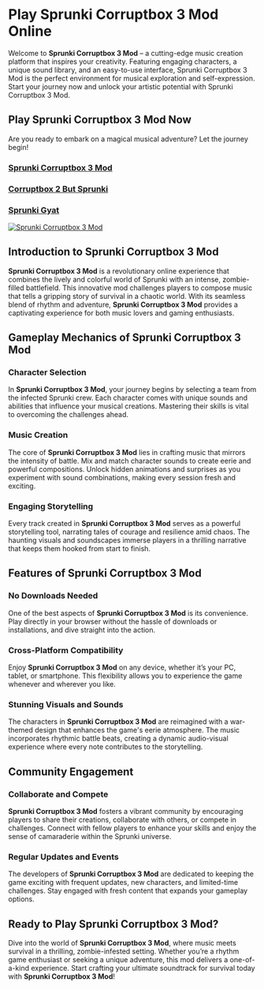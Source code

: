 # Play Sprunki Corruptbox 3 Mod Online

Welcome to **Sprunki Corruptbox 3 Mod** – a cutting-edge music creation platform that inspires your creativity. Featuring engaging characters, a unique sound library, and an easy-to-use interface, Sprunki Corruptbox 3 Mod is the perfect environment for musical exploration and self-expression. Start your journey now and unlock your artistic potential with Sprunki Corruptbox 3 Mod.

## Play Sprunki Corruptbox 3 Mod Now

Are you ready to embark on a magical musical adventure? Let the journey begin!  

### [Sprunki Corruptbox 3 Mod](https://sprunkisinner.org/sprunki-corruptbox-3-mod)  
### [Corruptbox 2 But Sprunki](https://sprunkisinner.org/corruptbox-2-but-sprunki)  
### [Sprunki Gyat](https://sprunkisinner.org/sprunki-gyat)  

[![Sprunki Corruptbox 3 Mod](https://sprunkisinner.org/_nuxt/sprunki-corruptbox-3-infected-war.CMJcWQbS.webp)](https://sprunkisinner.org/sprunki-corruptbox-3-infected-war)

## Introduction to Sprunki Corruptbox 3 Mod  

**Sprunki Corruptbox 3 Mod** is a revolutionary online experience that combines the lively and colorful world of Sprunki with an intense, zombie-filled battlefield. This innovative mod challenges players to compose music that tells a gripping story of survival in a chaotic world. With its seamless blend of rhythm and adventure, **Sprunki Corruptbox 3 Mod** provides a captivating experience for both music lovers and gaming enthusiasts.

## Gameplay Mechanics of Sprunki Corruptbox 3 Mod  

### Character Selection  

In **Sprunki Corruptbox 3 Mod**, your journey begins by selecting a team from the infected Sprunki crew. Each character comes with unique sounds and abilities that influence your musical creations. Mastering their skills is vital to overcoming the challenges ahead.  

### Music Creation  

The core of **Sprunki Corruptbox 3 Mod** lies in crafting music that mirrors the intensity of battle. Mix and match character sounds to create eerie and powerful compositions. Unlock hidden animations and surprises as you experiment with sound combinations, making every session fresh and exciting.  

### Engaging Storytelling  

Every track created in **Sprunki Corruptbox 3 Mod** serves as a powerful storytelling tool, narrating tales of courage and resilience amid chaos. The haunting visuals and soundscapes immerse players in a thrilling narrative that keeps them hooked from start to finish.  

## Features of Sprunki Corruptbox 3 Mod  

### No Downloads Needed  

One of the best aspects of **Sprunki Corruptbox 3 Mod** is its convenience. Play directly in your browser without the hassle of downloads or installations, and dive straight into the action.  

### Cross-Platform Compatibility  

Enjoy **Sprunki Corruptbox 3 Mod** on any device, whether it’s your PC, tablet, or smartphone. This flexibility allows you to experience the game whenever and wherever you like.  

### Stunning Visuals and Sounds  

The characters in **Sprunki Corruptbox 3 Mod** are reimagined with a war-themed design that enhances the game's eerie atmosphere. The music incorporates rhythmic battle beats, creating a dynamic audio-visual experience where every note contributes to the storytelling.  

## Community Engagement  

### Collaborate and Compete  

**Sprunki Corruptbox 3 Mod** fosters a vibrant community by encouraging players to share their creations, collaborate with others, or compete in challenges. Connect with fellow players to enhance your skills and enjoy the sense of camaraderie within the Sprunki universe.  

### Regular Updates and Events  

The developers of **Sprunki Corruptbox 3 Mod** are dedicated to keeping the game exciting with frequent updates, new characters, and limited-time challenges. Stay engaged with fresh content that expands your gameplay options.  

## Ready to Play Sprunki Corruptbox 3 Mod?  

Dive into the world of **Sprunki Corruptbox 3 Mod**, where music meets survival in a thrilling, zombie-infested setting. Whether you’re a rhythm game enthusiast or seeking a unique adventure, this mod delivers a one-of-a-kind experience. Start crafting your ultimate soundtrack for survival today with **Sprunki Corruptbox 3 Mod**!
